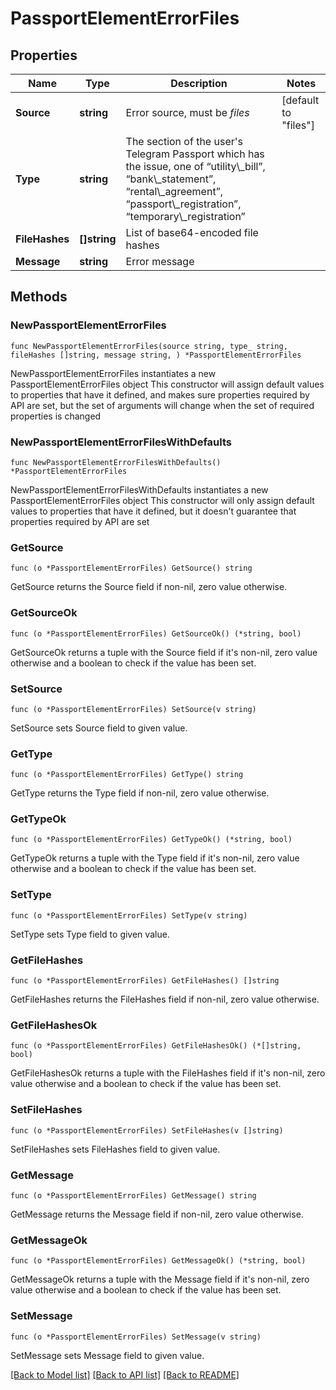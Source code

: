 # PassportElementErrorFiles

## Properties

Name | Type | Description | Notes
------------ | ------------- | ------------- | -------------
**Source** | **string** | Error source, must be *files* | [default to "files"]
**Type** | **string** | The section of the user&#39;s Telegram Passport which has the issue, one of “utility\\_bill”, “bank\\_statement”, “rental\\_agreement”, “passport\\_registration”, “temporary\\_registration” | 
**FileHashes** | **[]string** | List of base64-encoded file hashes | 
**Message** | **string** | Error message | 

## Methods

### NewPassportElementErrorFiles

`func NewPassportElementErrorFiles(source string, type_ string, fileHashes []string, message string, ) *PassportElementErrorFiles`

NewPassportElementErrorFiles instantiates a new PassportElementErrorFiles object
This constructor will assign default values to properties that have it defined,
and makes sure properties required by API are set, but the set of arguments
will change when the set of required properties is changed

### NewPassportElementErrorFilesWithDefaults

`func NewPassportElementErrorFilesWithDefaults() *PassportElementErrorFiles`

NewPassportElementErrorFilesWithDefaults instantiates a new PassportElementErrorFiles object
This constructor will only assign default values to properties that have it defined,
but it doesn't guarantee that properties required by API are set

### GetSource

`func (o *PassportElementErrorFiles) GetSource() string`

GetSource returns the Source field if non-nil, zero value otherwise.

### GetSourceOk

`func (o *PassportElementErrorFiles) GetSourceOk() (*string, bool)`

GetSourceOk returns a tuple with the Source field if it's non-nil, zero value otherwise
and a boolean to check if the value has been set.

### SetSource

`func (o *PassportElementErrorFiles) SetSource(v string)`

SetSource sets Source field to given value.


### GetType

`func (o *PassportElementErrorFiles) GetType() string`

GetType returns the Type field if non-nil, zero value otherwise.

### GetTypeOk

`func (o *PassportElementErrorFiles) GetTypeOk() (*string, bool)`

GetTypeOk returns a tuple with the Type field if it's non-nil, zero value otherwise
and a boolean to check if the value has been set.

### SetType

`func (o *PassportElementErrorFiles) SetType(v string)`

SetType sets Type field to given value.


### GetFileHashes

`func (o *PassportElementErrorFiles) GetFileHashes() []string`

GetFileHashes returns the FileHashes field if non-nil, zero value otherwise.

### GetFileHashesOk

`func (o *PassportElementErrorFiles) GetFileHashesOk() (*[]string, bool)`

GetFileHashesOk returns a tuple with the FileHashes field if it's non-nil, zero value otherwise
and a boolean to check if the value has been set.

### SetFileHashes

`func (o *PassportElementErrorFiles) SetFileHashes(v []string)`

SetFileHashes sets FileHashes field to given value.


### GetMessage

`func (o *PassportElementErrorFiles) GetMessage() string`

GetMessage returns the Message field if non-nil, zero value otherwise.

### GetMessageOk

`func (o *PassportElementErrorFiles) GetMessageOk() (*string, bool)`

GetMessageOk returns a tuple with the Message field if it's non-nil, zero value otherwise
and a boolean to check if the value has been set.

### SetMessage

`func (o *PassportElementErrorFiles) SetMessage(v string)`

SetMessage sets Message field to given value.



[[Back to Model list]](../README.md#documentation-for-models) [[Back to API list]](../README.md#documentation-for-api-endpoints) [[Back to README]](../README.md)


